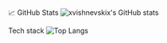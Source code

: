 📈 GitHub Stats
![xvishnevskix's GitHub stats](https://github-readme-stats.vercel.app/api?username=anuraghazra&show_icons=true&bg_color=00000000)



Tech stack
![Top Langs](https://github-readme-stats.vercel.app/api/top-langs/?username=anuraghazra&layout=donut)
